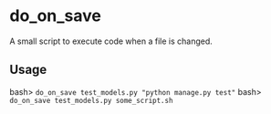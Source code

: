 # do_on_save
A small script to execute code when a file is changed.

## Usage

bash> `do_on_save test_models.py "python manage.py test"`
bash> `do_on_save test_models.py some_script.sh`
